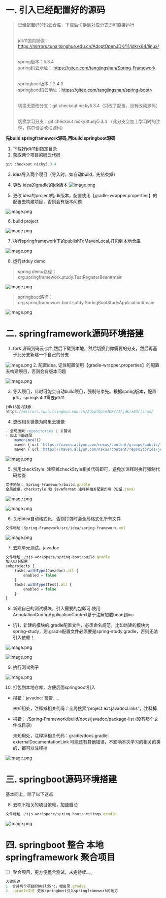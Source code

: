 # 一. 引入已经配置好的源码
> 已经配置好的码云仓库，下载后切换到对应分支即可直接运行
> 
> </br>jdk11国内镜像：https://mirrors.tuna.tsinghua.edu.cn/AdoptOpenJDK/11/jdk/x64/linux/
> 
> </br>spring版本：5.3.4
> </br>spring码云地址： https://gitee.com/tangjingshan/Spring-Framework
> 
> </br>springboot版本：2.4.3
> </br>springboot码云地址：https://gitee.com/tangjingshan/spring-boot> 
> 
>   </br>切换无更改分支：git checkout nicky5.3.4（只改了配置，没有改动源码）
> 
>   </br>切换学习分支：git checkout  nickyStudy5.3.4 （此分支会加上学习时的注释，偶尔也会改动源码）
>   

 **先build springframework源码,再build  springboot源码**
1. 下载好jdk11到指定目录
2.  获取两个项目的码云代码

```js
git checkout nicky5.3.4
```
3. idea导入两个项目（导入时，如自动build，先结束掉）
4. 更改 idea的gradle的jdk版本
![image.png](https://img-blog.csdnimg.cn/img_convert/bde2f5a34372e186e1bb187f5185a6a9.png)

5. 更改 idea的project的jdk版本，配置使用【gradle-wrapper.properties】的配置去构建项目，否则会有版本问题

![image.png](https://img-blog.csdnimg.cn/img_convert/c2a3f3c32ae39a875a5c505f4e2ac5c5.png)

6.  build project

![image.png](https://img-blog.csdnimg.cn/img_convert/3251f02e1a7b1efa662f7d9270928a34.png)


7. 执行springframework下的publishToMavenLocal,打包到本地仓库

![image.png](https://img-blog.csdnimg.cn/img_convert/1bf5630dd09f7d396431bf2b9167d23c.png)

8.  运行stduy demo
> spring demo路径： org.springframework.study.TestRegisterBean#main

![image.png](https://img-blog.csdnimg.cn/img_convert/e951a386eed4110bc47edebe34cc4ee5.png)

> springboot路径：org.springframework.boot.sutdy.SpringBootStudyApplication#main

![image.png](https://img-blog.csdnimg.cn/img_convert/0ef5a6237720ecaf8bb226ce352c7241.png)

# 二. springframework源码环境搭建
1. fork 源码到码云仓库,然后下载到本地，然后切换到你需要的分支，然后再基于此分支新建一个自己的分支

![image.png](https://img-blog.csdnimg.cn/img_convert/54ba20742aec612b220eef441c627ebf.png)
2. 配置idea, 记住配置使用【gradle-wrapper.properties】的配置去构建项目，否则会有版本问题

![image.png](https://img-blog.csdnimg.cn/img_convert/843260d03e5de004e26e0a7000436b16.png)

3. 导入项目，此时可能会自动build项目，强制结束先。根据spring版本，配置jdk，spring5.4.3需要jdk11

```js
jdk13国内镜像： 
https://mirrors.tuna.tsinghua.edu.cn/AdoptOpenJDK/11/jdk/x64/linux/
```
4. 更改相关镜像为阿里云镜像

```js
- 全局搜索'repositories {'关键词
- 加上下面这段
	mavenLocal()
	maven { url 'https://maven.aliyun.com/nexus/content/groups/public/' }
	maven { url 'https://maven.aliyun.com/nexus/content/repositories/jcenter' }
```
![image.png](https://img-blog.csdnimg.cn/img_convert/6b5e800798eede7a79990ce3e19bcd49.png)

5. 禁用checkStyle ,注释掉checkStyle相关代码即可，避免加注释时执行强制代码检查

```js
文件地址： Spring-Framework/build.gradle
全局搜索，checkstyle 和 javaformat 注释掉相关配置即可（包括.java）
```

![image.png](https://img-blog.csdnimg.cn/img_convert/35606d1895b7e74cd00ba2234f09d504.png)

![image.png](https://img-blog.csdnimg.cn/img_convert/fee262f86cf792a9b1bdf5fecc214e4c.png)

6. 关闭idea自动格式化，否则打包时会全局格式化所有文件

```js
文件地址：Spring-Framework/src/idea/spring-framework.xml
```

![image.png](https://img-blog.csdnimg.cn/img_convert/df63cb048fe89b7edf7e3918ad9685f5.png)

7. 去除单元测试，javadoc

```js
文件地址：/tjs-workspace/spring-boot/build.gradle 
加入如下配置
subprojects {
    tasks.withType(Javadoc).all {
        enabled = false
    }
    tasks.withType(Test).all {
        enabled = false
    }
}

```

8. 新建自己的测试模块，引入需要的包即可.使用AnnotationConfigApplicationContext基于注解加载bean到ioc
- 坑1，新建的模块的.gradle配置文件，必须命名规范。比如新建的模块为spring-study，则.gradle配置文件必须要是spring-study.gradle，否则无法引入依赖！

![image.png](https://img-blog.csdnimg.cn/img_convert/0511b1838b175eb051a0d62c76f8afe1.png)

![image.png](https://img-blog.csdnimg.cn/img_convert/b6203a680372a11524de452f2438b174.png)

9. 执行测试例子

![image.png](https://img-blog.csdnimg.cn/img_convert/f0c66707474ebf41faa6cba545f87ed2.png)

10. 打包到本地仓库，方便后面springboot引入


- 报错：javadoc: 警告.....
  
  未知用处，注释掉相关代码：全局搜索“project.ext.javadocLinks”，注释掉

- 报错： /Spring-Framework/build/docs/javadoc/package-list (没有那个文件或目录)
  
  未知用处，注释掉相关代码：gradle/docs.gradle: externalDocumentationLink
  可能还有其他错误，不影响本次学习的相关的类的，都可以注释掉

![image.png](https://img-blog.csdnimg.cn/img_convert/4b284c09eac342672abb701e5ac7b7fc.png)

# 三. springboot源码环境搭建

基本同上，除了以下这点

8.   去除不相关的项目依赖，加速启动
```js
文件地址：/tjs-workspace/spring-boot/settings.gradle
```

![image.png](https://img-blog.csdnimg.cn/img_convert/834a04fd5bfc1de78437ed30b0f9d68f.png)

# 四. springboot 整合 本地springframework 聚合项目

 - [ ] 聚合项目，更方便整合测试，未完待续。。。

```js
大致思路
1. 合并两个项目的buildSrc，根目录.gradle
2. .gradle文件 更改springboot引入springframework的地方
```
